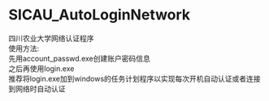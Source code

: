 # SICAU_AutoLoginNetwork
四川农业大学网络认证程序  
使用方法:  
  先用account_passwd.exe创建账户密码信息  
  之后再使用login.exe  
推荐将login.exe加到windows的任务计划程序以实现每次开机自动认证或者连接到网络时自动认证
